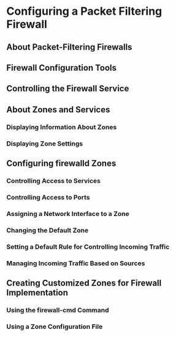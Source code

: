<!--
SPDX-FileCopyrightText: 2023,2024 Oracle and/or its affiliates.
SPDX-License-Identifier: CC-BY-SA-4.0
-->
# Configuring a Packet Filtering Firewall

## About Packet-Filtering Firewalls

## Firewall Configuration Tools

## Controlling the Firewall Service

## About Zones and Services

### Displaying Information About Zones

### Displaying Zone Settings

## Configuring firewalld Zones

### Controlling Access to Services

### Controlling Access to Ports

### Assigning a Network Interface to a Zone

### Changing the Default Zone

### Setting a Default Rule for Controlling Incoming Traffic

### Managing Incoming Traffic Based on Sources

## Creating Customized Zones for Firewall Implementation

### Using the firewall-cmd Command

### Using a Zone Configuration File

